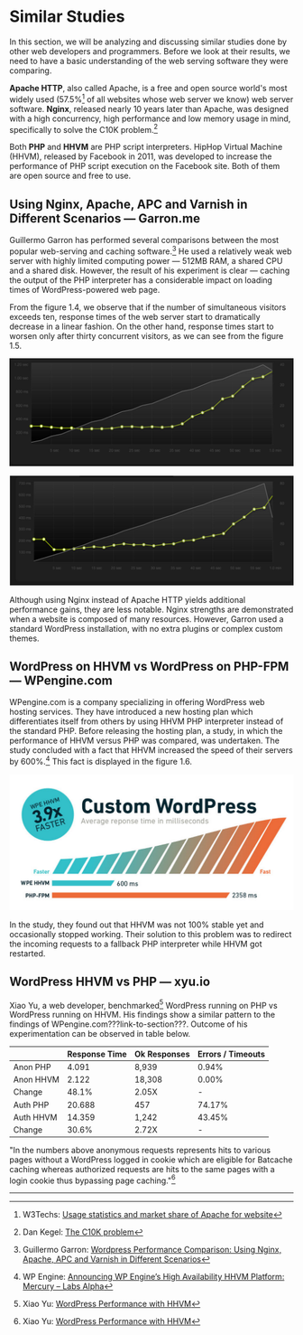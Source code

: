 # Similar Studies

In this section, we will be analyzing and discussing similar studies done by other web developers and programmers. Before we look at their results, we need to have a basic understanding of the web serving software they were comparing.

**Apache HTTP**, also called Apache, is a free and open source world's most widely used (57.5%[^1] of all websites whose web server we know) web server software. **Nginx**, released nearly 10 years later than Apache, was designed with a high concurrency, high performance and low memory usage in mind, specifically to solve the C10K problem.[^2]

Both **PHP** and **HHVM** are PHP script interpreters. HipHop Virtual Machine (HHVM), released by Facebook in 2011, was developed to increase the performance of PHP script execution on the Facebook site. Both of them are open source and free to use.

## Using Nginx, Apache, APC and Varnish in Different Scenarios — Garron.me

Guillermo Garron has performed several comparisons between the most popular web-serving and caching software.[^3] He used a relatively weak web server with highly limited computing power — 512MB RAM, a shared CPU and a shared disk. However, the result of his experiment is clear — caching the output of the PHP interpreter has a considerable impact on loading times of WordPress-powered web page.

From the figure 1.4, we observe that if the number of simultaneous visitors exceeds ten, response times of the web server start to dramatically decrease in a linear fashion. On the other hand, response times start to worsen only after thirty concurrent visitors, as we can see from the figure 1.5.

![Figure 1.4: Apache HTTP + PHP, no opcode caching](../figures/garron-no-cache.png)

![Figure 1.5: Apache HTTP + PHP, APC opcode caching](../figures/garron-apc-cache.png)

Although using Nginx instead of Apache HTTP yields additional performance gains, they are less notable. Nginx strengths are demonstrated when a website is composed of many resources. However, Garron used a standard WordPress installation, with no extra plugins or complex custom themes.

## WordPress on HHVM vs WordPress on PHP-FPM — WPengine.com

WPengine.com is a company specializing in offering WordPress web hosting services. They have introduced a new hosting plan which differentiates itself from others by using HHVM PHP interpreter instead of the standard PHP. Before releasing the hosting plan, a study, in which the performance of HHVM versus PHP was compared, was undertaken. The study concluded with a fact that HHVM increased the speed of their servers by 600%.[^4] This fact is displayed in the figure 1.6.

![Figure 1.6: WordPress on PHP vs WordPress on HHVM response times](../figures/wpengine-hhvm-php-wordpress.png)

In the study, they found out that HHVM was not 100% stable yet and occasionally stopped working. Their solution to this problem was to redirect the incoming requests to a fallback PHP interpreter while HHVM got restarted. 

## WordPress HHVM vs PHP — xyu.io

Xiao Yu, a web developer, benchmarked[^5] WordPress running on PHP vs WordPress running on HHVM. His findings show a similar pattern to the findings of WPengine.com???link-to-section???. Outcome of his experimentation can be observed in table below. 

|           | Response Time | Ok Responses | Errors / Timeouts |
|-----------|---------------|--------------|-------------------|
| Anon PHP  | 4.091         | 8,939        | 0.94%             |
| Anon HHVM | 2.122         | 18,308       | 0.00%             |
| Change    | 48.1%         | 2.05X        |         -         |
| Auth PHP  | 20.688        | 457          | 74.17%            |
| Auth HHVM | 14.359        | 1,242        | 43.45%            |
| Change    | 30.6%         | 2.72X        |         -         |


"In the numbers above anonymous requests represents hits to various pages without a WordPress logged in cookie which are eligible for Batcache caching whereas authorized requests are hits to the same pages with a login cookie thus bypassing page caching."[^5]

<hr/>

[^1]: W3Techs: [Usage statistics and market share of Apache for website](http://w3techs.com/technologies/details/ws-apache/all/all)

[^2]: Dan Kegel: [The C10K problem](http://www.kegel.com/c10k.html)

[^3]: Guillermo Garron: [Wordpress Performance Comparison: Using Nginx, Apache, APC and Varnish in Different Scenarios](http://www.garron.me/en/linux/apache-vs-nginx-php-fpm-varnish-apc-wordpress-performance.html)

[^4]: WP Engine: [Announcing WP Engine’s High Availability HHVM Platform: Mercury – Labs Alpha](http://wpengine.com/2014/11/19/hhvm-project-mercury/)

[^5]: Xiao Yu: [WordPress Performance with HHVM](http://www.xyu.io/2014/09/wordpress-performance-with-hhvm/)